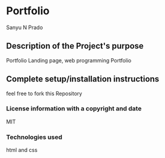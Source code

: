 # Portfolio
Sanyu N Prado

## Description of the Project's purpose
Portfolio Landing page, web programming Portfolio

## Complete setup/installation instructions
feel free to fork this Repository

### License information with a copyright and date
MIT

### Technologies used
html and css
